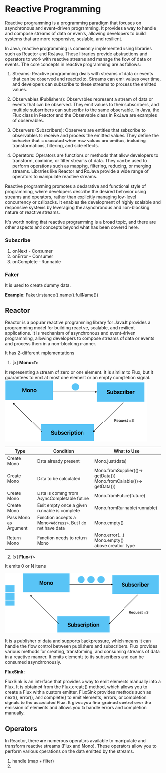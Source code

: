 # Reactive Programming

Reactive programming is a programming paradigm that focuses on asynchronous and event-driven programming. It provides a way to handle and compose streams of data or events, allowing developers to build systems that are more responsive, scalable, and resilient.

In Java, reactive programming is commonly implemented using libraries such as Reactor and RxJava. These libraries provide abstractions and operators to work with reactive streams and manage the flow of data or events. The core concepts in reactive programming are as follows:

1. Streams: Reactive programming deals with streams of data or events that can be observed and reacted to. Streams can emit values over time, and developers can subscribe to these streams to process the emitted values.

2. Observables (Publishers): Observables represent a stream of data or events that can be observed. They emit values to their subscribers, and multiple subscribers can subscribe to the same observable. In Java, the Flux class in Reactor and the Observable class in RxJava are examples of observables.

3. Observers (Subscribers): Observers are entities that subscribe to observables to receive and process the emitted values. They define the behavior that is executed when new values are emitted, including transformations, filtering, and side effects.

4. Operators: Operators are functions or methods that allow developers to transform, combine, or filter streams of data. They can be used to perform operations such as mapping, filtering, reducing, or merging streams. Libraries like Reactor and RxJava provide a wide range of operators to manipulate reactive streams.

Reactive programming promotes a declarative and functional style of programming, where developers describe the desired behavior using streams and operators, rather than explicitly managing low-level concurrency or callbacks. It enables the development of highly scalable and responsive systems by leveraging the asynchronous and non-blocking nature of reactive streams.

It's worth noting that reactive programming is a broad topic, and there are other aspects and concepts beyond what has been covered here.

### **Subscribe**
1. onNext - Consumer<T>
2. onError - Consumer<Throwable>
3. onComplete - Runnable

### **Faker**
It is used to create dummy data.

**Example**: Faker.instance().name().fullName())

## **Reactor**

Reactor is a popular reactive programming library for Java.It provides a programming model for building reactive, scalable, and resilient applications. 
It is mechanism of asynchronous and event-driven programming, allowing developers to compose streams of data or events and process them in a non-blocking manner.

It has 2-different implementations
1. [x] **Mono`<T>`** 

It representing a stream of zero or one element. It is similar to Flux, but it guarantees to emit at most one element or an empty completion signal.
![img_1.png](img_1.png)

| Type                  | Condition                                                  | What to Use                                                             |
|-----------------------|------------------------------------------------------------|-------------------------------------------------------------------------|
| Create Mono           | Data already present                                       | Mono.just(data)                                                         |
| Create Mono           | Data to be calculated                                      | Mono.fromSupplier(()-> getData())<br/>Mono.fromCallable(()-> getData()) |
| Create Mono           | Data is coming from AsyncCompletable future                | Mono.fromFuture(future)                                                 |
| Create Mono           | Emit empty once a given runnable is complete               | Mono.fromRunnable(runnable)                                             |
| Pass Mono as Argument | Function accepts a Mono`<Address>`. But I do not have data | Mono.empty()                                                            |
| Return Mono           | Function needs to return Mono                              | Mono.error(...)<br/>Mono.empty()<br/>above creation type                |

2. [x] **Flux`<T>`**

It emits 0 or N items

![img_2.png](img_2.png)

It is a publisher of data and supports backpressure, which means it can handle the flow control between publishers and subscribers. Flux provides various methods for creating, transforming, and consuming streams of data in a reactive manner. It emits elements to its subscribers and can be consumed asynchronously.

**FluxSink:** 

FluxSink is an interface that provides a way to emit elements manually into a Flux. It is obtained from the Flux.create() method, which allows you to create a Flux with a custom emitter. FluxSink provides methods such as next(), error(), and complete() to emit elements, errors, or completion signals to the associated Flux. It gives you fine-grained control over the emission of elements and allows you to handle errors and completion manually.

## **Operators**

In Reactor, there are numerous operators available to manipulate and transform reactive streams (Flux and Mono). These operators allow you to perform various operations on the data emitted by the streams. 

1. handle (map + filter)
2. 



